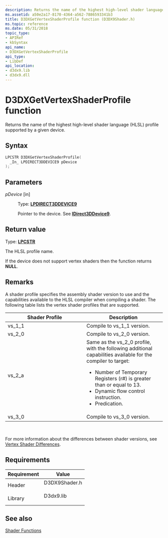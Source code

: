```yaml
---
description: Returns the name of the highest high-level shader language (HLSL) profile supported by a given device.
ms.assetid: a50e2a17-8170-4364-a562-7886593341b3
title: D3DXGetVertexShaderProfile function (D3DX9Shader.h)
ms.topic: reference
ms.date: 05/31/2018
topic_type:
- APIRef
- kbSyntax
api_name:
- D3DXGetVertexShaderProfile
api_type:
- LibDef
api_location:
- d3dx9.lib
- d3dx9.dll
---
```


# D3DXGetVertexShaderProfile function

Returns the name of the highest high-level shader language (HLSL) profile supported by a given device.

## Syntax


```C++
LPCSTR D3DXGetVertexShaderProfile(
  _In_ LPDIRECT3DDEVICE9 pDevice
);
```



## Parameters

<dl> <dt>

*pDevice* \[in\]
</dt> <dd>

Type: **[**LPDIRECT3DDEVICE9**](/windows/win32/api/d3d9helper/nn-d3d9helper-idirect3ddevice9)**

Pointer to the device. See [**IDirect3DDevice9**](/windows/win32/api/d3d9helper/nn-d3d9helper-idirect3ddevice9).

</dd> </dl>

## Return value

Type: **[**LPCSTR**](../winprog/windows-data-types.md)**

The HLSL profile name.

If the device does not support vertex shaders then the function returns **NULL**.

## Remarks

A shader profile specifies the assembly shader version to use and the capabilities available to the HLSL compiler when compiling a shader. The following table lists the vertex shader profiles that are supported.



<table>
<colgroup>
<col style="width: 50%" />
<col style="width: 50%" />
</colgroup>
<thead>
<tr class="header">
<th>Shader Profile</th>
<th>Description</th>
</tr>
</thead>
<tbody>
<tr class="odd">
<td>vs_1_1</td>
<td>Compile to vs_1_1 version.</td>
</tr>
<tr class="even">
<td>vs_2_0</td>
<td>Compile to vs_2_0 version.</td>
</tr>
<tr class="odd">
<td>vs_2_a</td>
<td>Same as the vs_2_0 profile, with the following additional capabilities available for the compiler to target:
<ul>
<li>Number of Temporary Registers (r#) is greater than or equal to 13.</li>
<li>Dynamic flow control instruction.</li>
<li>Predication.</li>
</ul></td>
</tr>
<tr class="even">
<td>vs_3_0</td>
<td>Compile to vs_3_0 version.</td>
</tr>
</tbody>
</table>



 

For more information about the differences between shader versions, see [Vertex Shader Differences](../direct3dhlsl/dx9-graphics-reference-asm-vs-differences.md).

## Requirements



| Requirement | Value |
|--------------------|------------------------------------------------------------------------------------------|
| Header<br/>  | <dl> <dt>D3DX9Shader.h</dt> </dl> |
| Library<br/> | <dl> <dt>D3dx9.lib</dt> </dl>     |



## See also

<dl> <dt>

[Shader Functions](dx9-graphics-reference-d3dx-functions-shader.md)
</dt> </dl>

 

 
